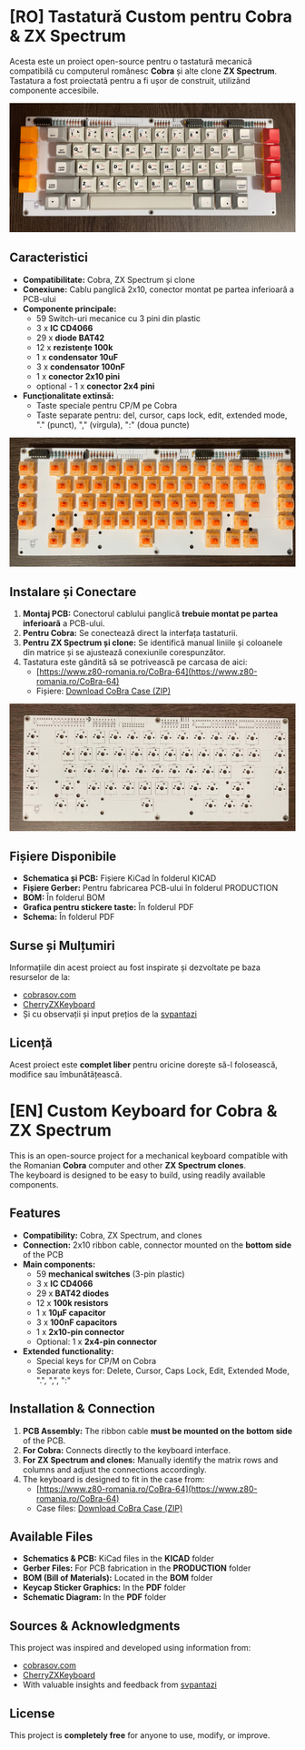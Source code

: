 # [RO] Tastatură Custom pentru Cobra & ZX Spectrum  

Acesta este un proiect open-source pentru o tastatură mecanică compatibilă cu computerul românesc **Cobra** și alte clone **ZX Spectrum**.
Tastatura a fost proiectată pentru a fi ușor de construit, utilizând componente accesibile.  

![Tastatură completă](./IMG/IMG_9382.jpg)

## Caracteristici  
- **Compatibilitate:** Cobra, ZX Spectrum și clone  
- **Conexiune:** Cablu panglică 2x10, conector montat pe partea inferioară a PCB-ului
- **Componente principale:**  
  - 59 Switch-uri mecanice cu 3 pini din plastic  
  - 3 x **IC CD4066**  
  - 29 x **diode BAT42**  
  - 12 x **rezistențe 100k**  
  - 1 x **condensator 10uF**  
  - 3 x **condensator 100nF**  
  - 1 x **conector 2x10 pini**  
  - optional - 1 x **conector 2x4 pini**
- **Funcționalitate extinsă:**
  - Taste speciale pentru CP/M pe Cobra
  - Taste separate pentru: del, cursor, caps lock, edit, extended mode, "." (punct), "," (virgula), ":" (doua puncte)

![Tastatură cu switch-uri](./IMG/IMG_9378.jpg)

## Instalare și Conectare  
1. **Montaj PCB:** Conectorul cablului panglică **trebuie montat pe partea inferioară** a PCB-ului.  
2. **Pentru Cobra:** Se conectează direct la interfața tastaturii.  
3. **Pentru ZX Spectrum și clone:** Se identifică manual liniile și coloanele din matrice și se ajustează conexiunile corespunzător. 
4. Tastatura este gândită să se potrivească pe carcasa de aici:
   - [https://www.z80-romania.ro/CoBra-64](https://www.z80-romania.ro/CoBra-64)  
   - Fișiere: [Download CoBra Case (ZIP)](https://www.z80-romania.ro/files/64/Carcasa%20CoBra%20-%20cobrasov.com%20(2024).zip?1708896374)

![Tastatură cu switch-uri](./IMG/IMG_9390.jpg)

## Fișiere Disponibile  
- **Schematica și PCB:** Fișiere KiCad în folderul KICAD
- **Fișiere Gerber:** Pentru fabricarea PCB-ului în folderul PRODUCTION
- **BOM:** În folderul BOM
- **Grafica pentru stickere taste:** În folderul PDF
- **Schema:** În folderul PDF

## Surse și Mulțumiri  
Informațiile din acest proiect au fost inspirate și dezvoltate pe baza resurselor de la:  
- [cobrasov.com](https://cobrasov.com)  
- [CherryZXKeyboard](https://github.com/VlastimilWagner/CherryZXKeyboard)
- Și cu observații și input prețios de la [svpantazi](https://github.com/svpantazi)  

## Licență  
Acest proiect este **complet liber** pentru oricine dorește să-l folosească, modifice sau îmbunătățească.

# [EN] Custom Keyboard for Cobra & ZX Spectrum  

This is an open-source project for a mechanical keyboard compatible with the Romanian **Cobra** computer and other **ZX Spectrum clones**.  
The keyboard is designed to be easy to build, using readily available components.  

## Features  
- **Compatibility:** Cobra, ZX Spectrum, and clones  
- **Connection:** 2x10 ribbon cable, connector mounted on the **bottom side** of the PCB  
- **Main components:**  
  - 59 **mechanical switches** (3-pin plastic)  
  - 3 x **IC CD4066**  
  - 29 x **BAT42 diodes**  
  - 12 x **100k resistors**  
  - 1 x **10µF capacitor**  
  - 3 x **100nF capacitors**  
  - 1 x **2x10-pin connector**  
  - Optional: 1 x **2x4-pin connector**  
- **Extended functionality:**  
  - Special keys for CP/M on Cobra  
  - Separate keys for: Delete, Cursor, Caps Lock, Edit, Extended Mode, ".", ",", ":"  

## Installation & Connection  
1. **PCB Assembly:** The ribbon cable **must be mounted on the bottom side** of the PCB.  
2. **For Cobra:** Connects directly to the keyboard interface.  
3. **For ZX Spectrum and clones:** Manually identify the matrix rows and columns and adjust the connections accordingly.  
4. The keyboard is designed to fit in the case from:  
   - [https://www.z80-romania.ro/CoBra-64](https://www.z80-romania.ro/CoBra-64)  
   - Case files: [Download CoBra Case (ZIP)](https://www.z80-romania.ro/files/64/Carcasa%20CoBra%20-%20cobrasov.com%20(2024).zip?1708896374)

## Available Files  
- **Schematics & PCB:** KiCad files in the **KICAD** folder  
- **Gerber Files:** For PCB fabrication in the **PRODUCTION** folder  
- **BOM (Bill of Materials):** Located in the **BOM** folder  
- **Keycap Sticker Graphics:** In the **PDF** folder  
- **Schematic Diagram:** In the **PDF** folder  

## Sources & Acknowledgments  
This project was inspired and developed using information from:  
- [cobrasov.com](https://cobrasov.com)  
- [CherryZXKeyboard](https://github.com/VlastimilWagner/CherryZXKeyboard)  
- With valuable insights and feedback from [svpantazi](https://github.com/svpantazi)  

## License  
This project is **completely free** for anyone to use, modify, or improve.  
